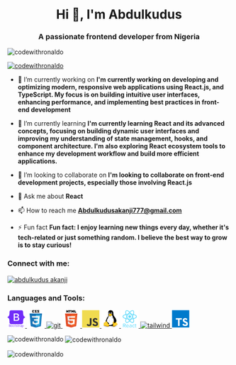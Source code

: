 <h1 align="center">Hi 👋, I'm Abdulkudus</h1>
<h3 align="center">A passionate frontend developer from Nigeria</h3>

<p align="left"> <img src="https://komarev.com/ghpvc/?username=codewithronaldo&label=Profile%20views&color=0e75b6&style=flat" alt="codewithronaldo" /> </p>

<p align="left"> <a href="https://github.com/ryo-ma/github-profile-trophy"><img src="https://github-profile-trophy.vercel.app/?username=codewithronaldo" alt="codewithronaldo" /></a> </p>

- 🔭 I’m currently working on **I'm currently working on developing and optimizing modern, responsive web applications using React.js, and TypeScript. My focus is on building intuitive user interfaces, enhancing performance, and implementing best practices in front-end development**

- 🌱 I’m currently learning **I'm currently learning React and its advanced concepts, focusing on building dynamic user interfaces and improving my understanding of state management, hooks, and component architecture. I'm also exploring React ecosystem tools to enhance my development workflow and build more efficient applications.**

- 👯 I’m looking to collaborate on **I'm looking to collaborate on front-end development projects, especially those involving React.js**

- 💬 Ask me about **React**

- 📫 How to reach me **Abdulkudusakanji777@gmail.com**

- ⚡ Fun fact **Fun fact: I enjoy learning new things every day, whether it's tech-related or just something random. I believe the best way to grow is to stay curious!**

<h3 align="left">Connect with me:</h3>
<p align="left">
<a href="https://linkedin.com/in/abdulkudus akanji" target="blank"><img align="center" src="https://raw.githubusercontent.com/rahuldkjain/github-profile-readme-generator/master/src/images/icons/Social/linked-in-alt.svg" alt="abdulkudus akanji" height="30" width="40" /></a>
</p>

<h3 align="left">Languages and Tools:</h3>
<p align="left"> <a href="https://getbootstrap.com" target="_blank" rel="noreferrer"> <img src="https://raw.githubusercontent.com/devicons/devicon/master/icons/bootstrap/bootstrap-plain-wordmark.svg" alt="bootstrap" width="40" height="40"/> </a> <a href="https://www.w3schools.com/css/" target="_blank" rel="noreferrer"> <img src="https://raw.githubusercontent.com/devicons/devicon/master/icons/css3/css3-original-wordmark.svg" alt="css3" width="40" height="40"/> </a> <a href="https://git-scm.com/" target="_blank" rel="noreferrer"> <img src="https://www.vectorlogo.zone/logos/git-scm/git-scm-icon.svg" alt="git" width="40" height="40"/> </a> <a href="https://www.w3.org/html/" target="_blank" rel="noreferrer"> <img src="https://raw.githubusercontent.com/devicons/devicon/master/icons/html5/html5-original-wordmark.svg" alt="html5" width="40" height="40"/> </a> <a href="https://developer.mozilla.org/en-US/docs/Web/JavaScript" target="_blank" rel="noreferrer"> <img src="https://raw.githubusercontent.com/devicons/devicon/master/icons/javascript/javascript-original.svg" alt="javascript" width="40" height="40"/> </a> <a href="https://www.linux.org/" target="_blank" rel="noreferrer"> <img src="https://raw.githubusercontent.com/devicons/devicon/master/icons/linux/linux-original.svg" alt="linux" width="40" height="40"/> </a> <a href="https://reactjs.org/" target="_blank" rel="noreferrer"> <img src="https://raw.githubusercontent.com/devicons/devicon/master/icons/react/react-original-wordmark.svg" alt="react" width="40" height="40"/> </a> <a href="https://tailwindcss.com/" target="_blank" rel="noreferrer"> <img src="https://www.vectorlogo.zone/logos/tailwindcss/tailwindcss-icon.svg" alt="tailwind" width="40" height="40"/> </a> <a href="https://www.typescriptlang.org/" target="_blank" rel="noreferrer"> <img src="https://raw.githubusercontent.com/devicons/devicon/master/icons/typescript/typescript-original.svg" alt="typescript" width="40" height="40"/> </a> </p>

<p><img align="left" src="https://github-readme-stats.vercel.app/api/top-langs?username=codewithronaldo&show_icons=true&locale=en&layout=compact" alt="codewithronaldo" /></p>

<p>&nbsp;<img align="center" src="https://github-readme-stats.vercel.app/api?username=codewithronaldo&show_icons=true&locale=en" alt="codewithronaldo" /></p>

<p><img align="center" src="https://github-readme-streak-stats.herokuapp.com/?user=codewithronaldo&" alt="codewithronaldo" /></p>
